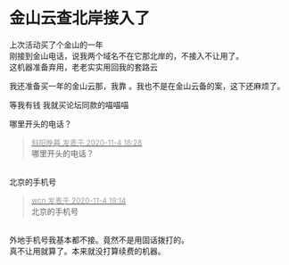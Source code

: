 # 金山云查北岸接入了


上次活动买了个金山的一年<br />
刚接到金山电话，说我两个域名不在它那北岸的，不接入不让用了。<br />
这机器准备弃用，老老实实用回我的套路云<br />


我还准备买一年的金山云那，我靠 。我也不是在金山云备的案，这下还麻烦了。 

等我有钱 我就买论坛同款的<img src="static/image/smiley/yct/019.gif" smilieid="49" border="0" alt="" />喵喵喵

哪里开头的电话？

<div class="quote"><blockquote><font size="2"><a href="https://www.hostloc.com/forum.php?mod=redirect&amp;goto=findpost&amp;pid=9402939&amp;ptid=762439" target="_blank"><font color="#999999">斜阳晚暮 发表于 2020-11-4 18:28</font></a></font><br />
哪里开头的电话？</blockquote></div><br />
北京的手机号

<div class="quote"><blockquote><font size="2"><a href="https://www.hostloc.com/forum.php?mod=redirect&amp;goto=findpost&amp;pid=9403120&amp;ptid=762439" target="_blank"><font color="#999999">wcn 发表于 2020-11-4 19:14</font></a></font><br />
北京的手机号</blockquote></div><br />
外地手机号我基本都不接。竟然不是用固话拨打的。<br />
真不让用就算了。本来就没打算续费的机器。<br />

